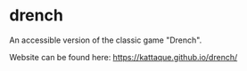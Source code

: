 # drench
An accessible version of the classic game "Drench".

Website can be found here: https://kattaque.github.io/drench/
